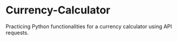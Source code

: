 # Currency-Calculator
Practicing Python functionalities for a currency calculator using API requests.
